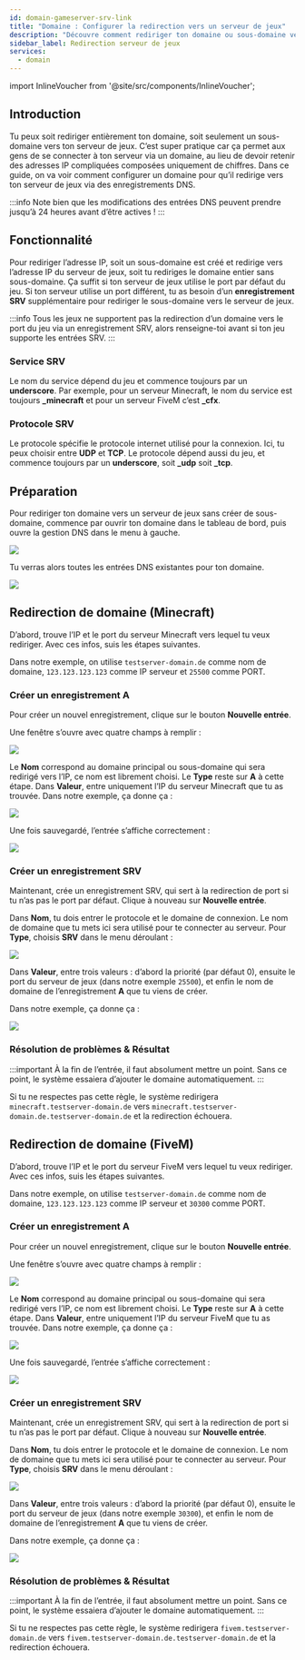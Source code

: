 ```yaml
---
id: domain-gameserver-srv-link
title: "Domaine : Configurer la redirection vers un serveur de jeux"
description: "Découvre comment rediriger ton domaine ou sous-domaine vers un serveur de jeux pour un accès simplifié et une meilleure connectivité → En savoir plus maintenant"
sidebar_label: Redirection serveur de jeux
services:
  - domain
---
```


import InlineVoucher from '@site/src/components/InlineVoucher';

## Introduction
Tu peux soit rediriger entièrement ton domaine, soit seulement un sous-domaine vers ton serveur de jeux. C’est super pratique car ça permet aux gens de se connecter à ton serveur via un domaine, au lieu de devoir retenir des adresses IP compliquées composées uniquement de chiffres. Dans ce guide, on va voir comment configurer un domaine pour qu’il redirige vers ton serveur de jeux via des enregistrements DNS.

:::info
Note bien que les modifications des entrées DNS peuvent prendre jusqu’à 24 heures avant d’être actives !
:::

## Fonctionnalité

Pour rediriger l’adresse IP, soit un sous-domaine est créé et redirige vers l’adresse IP du serveur de jeux, soit tu rediriges le domaine entier sans sous-domaine. Ça suffit si ton serveur de jeux utilise le port par défaut du jeu. Si ton serveur utilise un port différent, tu as besoin d’un **enregistrement SRV** supplémentaire pour rediriger le sous-domaine vers le serveur de jeux.

:::info
Tous les jeux ne supportent pas la redirection d’un domaine vers le port du jeu via un enregistrement SRV, alors renseigne-toi avant si ton jeu supporte les entrées SRV.
:::

### Service SRV

Le nom du service dépend du jeu et commence toujours par un **underscore**. Par exemple, pour un serveur Minecraft, le nom du service est toujours **_minecraft** et pour un serveur FiveM c’est **_cfx**.

### Protocole SRV

Le protocole spécifie le protocole internet utilisé pour la connexion. Ici, tu peux choisir entre **UDP** et **TCP**. Le protocole dépend aussi du jeu, et commence toujours par un **underscore**, soit **_udp** soit **_tcp**.

## Préparation

Pour rediriger ton domaine vers un serveur de jeux sans créer de sous-domaine, commence par ouvrir ton domaine dans le tableau de bord, puis ouvre la gestion DNS dans le menu à gauche.

![](https://screensaver01.zap-hosting.com/index.php/s/X8q3jdigEdZrRaB/preview)

Tu verras alors toutes les entrées DNS existantes pour ton domaine.

![](https://screensaver01.zap-hosting.com/index.php/s/zRzCnwbqYxaeSiJ/preview)

## Redirection de domaine (Minecraft)

D’abord, trouve l’IP et le port du serveur Minecraft vers lequel tu veux rediriger. Avec ces infos, suis les étapes suivantes.

Dans notre exemple, on utilise `testserver-domain.de` comme nom de domaine, `123.123.123.123` comme IP serveur et `25500` comme PORT.

### Créer un enregistrement A

Pour créer un nouvel enregistrement, clique sur le bouton **Nouvelle entrée**.

Une fenêtre s’ouvre avec quatre champs à remplir :

![](https://screensaver01.zap-hosting.com/index.php/s/BYNiFMMwdwjEHwZ/preview)

Le **Nom** correspond au domaine principal ou sous-domaine qui sera redirigé vers l’IP, ce nom est librement choisi. Le **Type** reste sur **A** à cette étape. Dans **Valeur**, entre uniquement l’IP du serveur Minecraft que tu as trouvée. Dans notre exemple, ça donne ça :

![](https://screensaver01.zap-hosting.com/index.php/s/aRYpxgrySQqzton/preview)

Une fois sauvegardé, l’entrée s’affiche correctement :

![](https://screensaver01.zap-hosting.com/index.php/s/eFLm8oqbo4cLtn8/preview)

### Créer un enregistrement SRV

Maintenant, crée un enregistrement SRV, qui sert à la redirection de port si tu n’as pas le port par défaut. Clique à nouveau sur **Nouvelle entrée**.

Dans **Nom**, tu dois entrer le protocole et le domaine de connexion. Le nom de domaine que tu mets ici sera utilisé pour te connecter au serveur. Pour **Type**, choisis **SRV** dans le menu déroulant :

![](https://screensaver01.zap-hosting.com/index.php/s/pH9F5kZins8wHn4/preview)

Dans **Valeur**, entre trois valeurs : d’abord la priorité (par défaut 0), ensuite le port du serveur de jeux (dans notre exemple `25500`), et enfin le nom de domaine de l’enregistrement **A** que tu viens de créer.

Dans notre exemple, ça donne ça :

![](https://screensaver01.zap-hosting.com/index.php/s/Gf8kkc5srHEbC2N/preview)

### Résolution de problèmes & Résultat

:::important
À la fin de l’entrée, il faut absolument mettre un point. Sans ce point, le système essaiera d’ajouter le domaine automatiquement.
:::

Si tu ne respectes pas cette règle, le système redirigera `minecraft.testserver-domain.de` vers `minecraft.testserver-domain.de.testserver-domain.de` et la redirection échouera.

## Redirection de domaine (FiveM)

D’abord, trouve l’IP et le port du serveur FiveM vers lequel tu veux rediriger. Avec ces infos, suis les étapes suivantes.

Dans notre exemple, on utilise `testserver-domain.de` comme nom de domaine, `123.123.123.123` comme IP serveur et `30300` comme PORT.

### Créer un enregistrement A

Pour créer un nouvel enregistrement, clique sur le bouton **Nouvelle entrée**.

Une fenêtre s’ouvre avec quatre champs à remplir :

![](https://screensaver01.zap-hosting.com/index.php/s/FigmCXEc3eJYz78/preview)

Le **Nom** correspond au domaine principal ou sous-domaine qui sera redirigé vers l’IP, ce nom est librement choisi. Le **Type** reste sur **A** à cette étape. Dans **Valeur**, entre uniquement l’IP du serveur FiveM que tu as trouvée. Dans notre exemple, ça donne ça :

![](https://screensaver01.zap-hosting.com/index.php/s/7dBKaJ4xomTiS9C/preview)

Une fois sauvegardé, l’entrée s’affiche correctement :

![](https://screensaver01.zap-hosting.com/index.php/s/5DppfyXsADTT85t/preview)

### Créer un enregistrement SRV

Maintenant, crée un enregistrement SRV, qui sert à la redirection de port si tu n’as pas le port par défaut. Clique à nouveau sur **Nouvelle entrée**.

Dans **Nom**, tu dois entrer le protocole et le domaine de connexion. Le nom de domaine que tu mets ici sera utilisé pour te connecter au serveur. Pour **Type**, choisis **SRV** dans le menu déroulant :

![](https://screensaver01.zap-hosting.com/index.php/s/Yab6ksJNJFTLAeB/preview)

Dans **Valeur**, entre trois valeurs : d’abord la priorité (par défaut 0), ensuite le port du serveur de jeux (dans notre exemple `30300`), et enfin le nom de domaine de l’enregistrement **A** que tu viens de créer.

Dans notre exemple, ça donne ça :

![](https://screensaver01.zap-hosting.com/index.php/s/te4LJ3yKRpTSi5W/preview)

### Résolution de problèmes & Résultat

:::important
À la fin de l’entrée, il faut absolument mettre un point. Sans ce point, le système essaiera d’ajouter le domaine automatiquement.
:::

Si tu ne respectes pas cette règle, le système redirigera `fivem.testserver-domain.de` vers `fivem.testserver-domain.de.testserver-domain.de` et la redirection échouera.

<InlineVoucher />